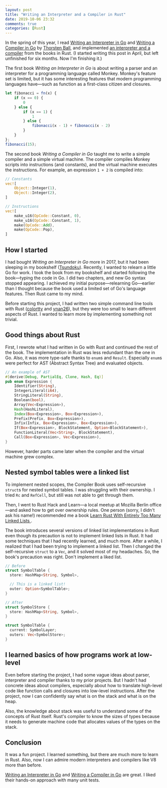 ```yaml
---
layout: post
title: "Writing an Interpreter and a Compiler in Rust"
date: 2019-10-06 23:32
comments: true
categories: [Rust]
---
```


In the spring of this year, I read [Writing an Interpreter in Go](https://interpreterbook.com/) and [Writing a Compiler in Go](https://compilerbook.com/) by [Thorsten Ball](https://thorstenball.com/), and implemented [an interpreter and a compiler](https://github.com/shuhei/cymbal) from the books in Rust. (I started writing this post in April, but left unfinished for six months. Now I'm finishing it.)

The first book _Writing an Interpreter in Go_ is about writing a parser and an interpreter for a programming language called Monkey. Monkey's feature set is limited, but it has some interesting features that modern programming languages have—such as function as a first-class citizen and closures.

```js
let fibonacci = fn(x) {
    if (x == 0) {
        0
    } else {
        if (x == 1) {
            1
        } else {
            fibonacci(x - 1) + fibonacci(x - 2)
        }
    }
};
fibonacci(15);
```

The second book _Writing a Compiler in Go_ taught me to write a simple compiler and a simple virtual machine. The compiler compiles Monkey scripts into instructions (and constants), and the virtual machine executes the instructions. For example, an expression `1 + 2` is compiled into:

```rs
// Constants
vec![
    Object::Integer(1),
    Object::Integer(2),
]

// Instructions
vec![
    make_u16(OpCode::Constant, 0),
    make_u16(OpCode::Constant, 1),
    make(OpCode::Add),
    make(OpCode::Pop),
]
```

## How I started

I had bought _Writing an Interpreter in Go_ more in 2017, but it had been sleeping in my bookshelf ([Tsundoku](https://en.wikipedia.org/wiki/Tsundoku)). Recently, I wanted to relearn a little Go for work. I took the book from my bookshelf and started following the book—typing the code in Go. I did two chapters, and new Go syntax stopped appearing. I achieved my initial purpose—relearning Go—earlier than I thought because the book used a limited set of Go's language features. Then Rust came to my mind.

Before starting this project, I had written two simple command line tools with Rust ([colortty](https://github.com/shuhei/colortty) and [ynan26](https://github.com/shuhei/ynan26)), but they were too small to learn different aspects of Rust. I wanted to learn more by implementing something not trivial.

## Good things about Rust

First, I rewrote what I had written in Go with Rust and continued the rest of the book. The implementation in Rust was less redundant than the one in Go. Also, it was more type-safe thanks to `enum`s and `Result`. Especially `enum`s were perfect for AST (Abstract Syntax Tree) and evaluated objects.

```rs
// An example of AST
#[derive(Debug, PartialEq, Clone, Hash, Eq)]
pub enum Expression {
    Identifier(String),
    IntegerLiteral(i64),
    StringLiteral(String),
    Boolean(bool),
    Array(Vec<Expression>),
    Hash(HashLiteral),
    Index(Box<Expression>, Box<Expression>),
    Prefix(Prefix, Box<Expression>),
    Infix(Infix, Box<Expression>, Box<Expression>),
    If(Box<Expression>, BlockStatement, Option<BlockStatement>),
    FunctionLiteral(Vec<String>, BlockStatement),
    Call(Box<Expression>, Vec<Expression>),
}
```

However, harder parts came later when the compiler and the virtual machine grew complex.

## Nested symbol tables were a linked list

To implement nested scopes, the Compiler Book uses self-recursive `struct`s for nested symbol tables. I was struggling with their ownership. I tried `Rc` and `RefCell`, but still was not able to get through them.

Then, I went to Rust Hack and Learn—a local meetup at Mozilla Berlin office—and asked how to get over ownership rules. One person (sorry, I didn't ask his name!) recommended me a book [Learn Rust With Entirely Too Many Linked Lists ](https://rust-unofficial.github.io/too-many-lists/).

The book introduces several versions of linked list implementations in Rust even though its precaution is not to implement linked lists in Rust. It had some techniques that I had recently learned, and much more. After a while, I realized that I had been trying to implement a linked list. Then I changed the self-recursive `struct` to a `Vec`, and it solved most of my headaches. So, the book's precaution was right. Don't implement a liked list.

```rs
// Before
struct SymbolTable {
  store: HashMap<String, Symbol>,

  // This is a linked list!
  outer: Option<SymbolTable>;
}

// After
struct SymbolStore {
  store: HashMap<String, Symbol>,
}

struct SymbolTable {
  current: SymbolLayer;
  outers: Vec<SymbolStore>;
}
```

## I learned basics of how programs work at low-level

Even before starting the project, I had some vague ideas about parser, interpreter and compiler thanks to my prior projects. But I hadn't had concrete ideas about compilers, especially about how to translate high-level code like function calls and closures into low-level instructions. After the project, now I can confidently say what is on the stack and what is on the heap.

Also, the knowledge about stack was useful to understand some of the concepts of Rust itself. Rust's compiler to know the sizes of types because it needs to generate machine code that allocates values of the types on the stack.

## Conclusion

It was a fun project. I learned something, but there are much more to learn in Rust. Also, now I can admire modern interpreters and compilers like V8 more than before.

[Writing an Interpreter in Go](https://interpreterbook.com/) and [Writing a Compiler in Go](https://compilerbook.com/) are great. I liked their hands-on approach with many unit tests.
